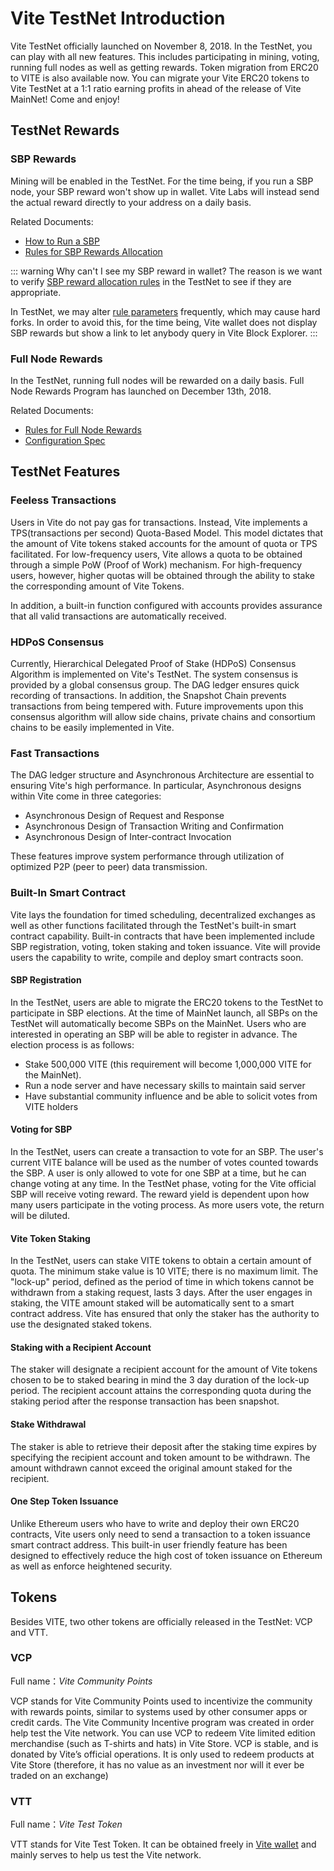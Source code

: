 # Vite TestNet Introduction

Vite TestNet officially launched on November 8, 2018.
In the TestNet, you can play with all new features. This includes participating in mining, voting, running full nodes as well as getting rewards.
Token migration from ERC20 to VITE is also available now. You can migrate your Vite ERC20 tokens to Vite TestNet at a 1:1 ratio earning profits in ahead of the release of Vite MainNet! Come and enjoy!

## TestNet Rewards

### SBP Rewards

Mining will be enabled in the TestNet. For the time being, if you run a SBP node, your SBP reward won't show up in wallet. Vite Labs will instead send the actual reward directly to your address on a daily basis.

Related Documents:

* [How to Run a SBP][sbp-manage]
* [Rules for SBP Rewards Allocation][sbp-reward]

::: warning Why can't I see my SBP reward in wallet?
The reason is we want to verify [SBP reward allocation rules][sbp-reward] in the TestNet to see if they are appropriate.

In TestNet, we may alter [rule parameters][sbp-reward] frequently, which may cause hard forks. In order to avoid this, for the time being, Vite wallet does not display SBP rewards but show a link to let anybody query in Vite Block Explorer.
:::

### Full Node Rewards

In the TestNet, running full nodes will be rewarded on a daily basis. Full Node Rewards Program has launched on December 13th, 2018. 

Related Documents:

* [Rules for Full Node Rewards][fullnode-reward]
* [Configuration Spec](../node/install.md#full-node-reward)

## TestNet Features

### Feeless Transactions

Users in Vite do not pay gas for transactions. Instead, Vite implements a TPS(transactions per second) Quota-Based Model. This model dictates that the amount of Vite tokens staked accounts for the amount of quota or TPS facilitated. For low-frequency users, Vite allows a quota to be obtained through a simple PoW (Proof of Work) mechanism. For high-frequency users, however, higher quotas will be obtained through the ability to stake the corresponding amount of Vite Tokens.

In addition, a built-in function configured with accounts provides assurance that all valid transactions are automatically received.

### HDPoS Consensus

Currently, Hierarchical Delegated Proof of Stake (HDPoS) Consensus Algorithm is implemented on Vite's TestNet. The system consensus is provided by a global consensus group. The DAG ledger ensures quick recording of transactions. In addition, the Snapshot Chain prevents transactions from being tempered with. Future improvements upon this consensus algorithm will allow side chains, private chains and consortium chains to be easily implemented in Vite.

### Fast Transactions

The DAG ledger structure and Asynchronous Architecture are essential to ensuring Vite's high performance. In particular, Asynchronous designs within Vite come in three categories: 

* Asynchronous Design of Request and Response 
* Asynchronous Design of Transaction Writing and Confirmation 
* Asynchronous Design of Inter-contract Invocation

These features improve system performance through utilization of optimized P2P (peer to peer) data transmission.

### Built-In Smart Contract

Vite lays the foundation for timed scheduling, decentralized exchanges as well as other functions facilitated through the TestNet's built-in smart contract capability. Built-in contracts that have been implemented include SBP registration, voting, token staking and token issuance. Vite will provide users the capability to write, compile and deploy smart contracts soon.

#### SBP Registration

In the TestNet, users are able to migrate the ERC20 tokens to the TestNet to participate in SBP elections. At the time of MainNet launch, all SBPs on the TestNet will automatically become SBPs on the MainNet. Users who are interested in operating an SBP will be able to register in advance. The election process is as follows:

* Stake 500,000 VITE (this requirement will become 1,000,000 VITE for the MainNet).
* Run a node server and have necessary skills to maintain said server
* Have substantial community influence and be able to solicit votes from VITE holders

#### Voting for SBP

In the TestNet, users can create a transaction to vote for an SBP. The user's current VITE balance will be used as the number of votes counted towards the SBP. A user is only allowed to vote for one SBP at a time, but he can change voting at any time. In the TestNet phase, voting for the Vite official SBP will receive voting reward. The reward yield is dependent upon how many users participate in the voting process. As more users vote, the return will be diluted.

#### Vite Token Staking

In the TestNet, users can stake VITE tokens to obtain a certain amount of quota. The minimum stake value is 10 VITE; there is no maximum limit. The "lock-up" period, defined as the period of time in which tokens cannot be withdrawn from a staking request, lasts 3 days. After the user engages in staking, the VITE amount staked will be automatically sent to a smart contract address. Vite has ensured that only the staker has the authority to use the designated staked tokens.

#### Staking with a Recipient Account

The staker will designate a recipient account for the amount of Vite tokens chosen to be to staked bearing in mind the 3 day duration of the lock-up period. The recipient account attains the corresponding quota during the staking period after the response transaction has been snapshot.

#### Stake Withdrawal

The staker is able to retrieve their deposit after the staking time expires by specifying the recipient account and token amount to be withdrawn. The amount withdrawn cannot exceed the original amount staked for the recipient.

#### One Step Token Issuance

Unlike Ethereum users who have to write and deploy their own ERC20 contracts, Vite users only need to send a transaction to a token issuance smart contract address. This built-in user friendly feature has been designed to effectively reduce the high cost of token issuance on Ethereum as well as enforce heightened security.

## Tokens

Besides VITE, two other tokens are officially released in the TestNet: VCP and VTT.

### VCP

Full name：*Vite Community Points*

VCP stands for Vite Community Points used to incentivize the community with rewards points, similar to systems used by other consumer apps or credit cards. The Vite Community Incentive program was created in order help test the Vite network. You can use VCP to redeem Vite limited edition merchandise (such as T-shirts and hats) in Vite Store. VCP is stable, and is donated by Vite’s official operations. It is only used to redeem products at Vite Store (therefore, it has no value as an investment nor will it ever be traded on an exchange)

### VTT

Full name：*Vite Test Token*

VTT stands for Vite Test Token. It can be obtained freely in [Vite wallet][web-wallet] and mainly serves to help us test the Vite network.

[sbp-reward]: <../rule/sbp.html#SBP-rewards>
[fullnode-reward]: <../rule/fullnode.html>
[sbp-manage]: <../node/sbp.html>
[web-wallet]: <https://wallet.vite.net>

